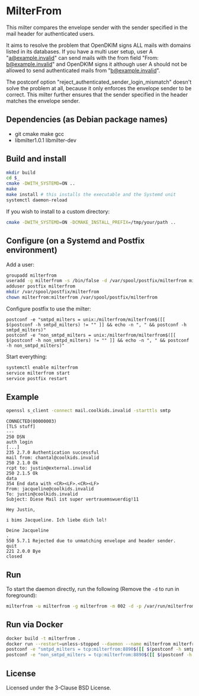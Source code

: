 # MilterFrom
This milter compares the envelope sender with the sender specified in the mail header for authenticated users.

It aims to resolve the problem that OpenDKIM signs ALL mails with domains listed in its databases. If you have a multi user setup, user A "a@example.invalid" can send mails with the from field "From: b@example.invalid" and OpenDKIM signs it although user A should not be allowed to send authenticated mails from "b@example.invalid".

The postconf option "reject_authenticated_sender_login_mismatch" doesn't solve the problem at all, because it only enforces the envelope sender to be correct. This milter further ensures that the sender specified in the header matches the envelope sender.

## Dependencies (as Debian package names)
* git cmake make gcc
* libmilter1.0.1 libmilter-dev

## Build and install
```bash
mkdir build
cd $_
cmake -DWITH_SYSTEMD=ON ..
make
make install # this installs the executable and the Systemd unit
systemctl daemon-reload
```

If you wish to install to a custom directory:
```bash
cmake -DWITH_SYSTEMD=ON -DCMAKE_INSTALL_PREFIX=/tmp/your/path ..
```

## Configure (on a Systemd and Postfix environment)
Add a user:
```bash
groupadd milterfrom
useradd -g milterfrom -s /bin/false -d /var/spool/postfix/milterfrom milterfrom
adduser postfix milterfrom
mkdir /var/spool/postfix/milterfrom
chown milterfrom:milterfrom /var/spool/postfix/milterfrom
```

Configure postfix to use the milter:
```
postconf -e "smtpd_milters = unix:/milterfrom/milterfrom$([[ $(postconf -h smtpd_milters) != "" ]] && echo -n ", " && postconf -h smtpd_milters)"
postconf -e "non_smtpd_milters = unix:/milterfrom/milterfrom$([[ $(postconf -h non_smtpd_milters) != "" ]] && echo -n ", " && postconf -h non_smtpd_milters)"
```

Start everything:
```bash
systemctl enable milterfrom
service milterfrom start
service postfix restart
```

## Example
```bash
openssl s_client -connect mail.coolkids.invalid -starttls smtp
```
```
CONNECTED(00000003)
[TLS stuff]
---
250 DSN
auth login
[...]
235 2.7.0 Authentication successful
mail from: chantal@coolkids.invalid
250 2.1.0 Ok
rcpt to: justin@external.invalid
250 2.1.5 Ok
data
354 End data with <CR><LF>.<CR><LF>
From: jacqueline@coolkids.invalid
To: justin@coolkids.invalid
Subject: Diese Mail ist super vertrauemswuerdig!11

Hey Justin,

i bims Jacqueline. Ich liebe dich lol!

Deine Jacqueline
.
550 5.7.1 Rejected due to unmatching envelope and header sender.
quit
221 2.0.0 Bye
closed
```

## Run
To start the daemon directly, run the following (Remove the `-d` to run in foreground):
```bash
milterfrom -u milterfrom -g milterfrom -m 002 -d -p /var/run/milterfrom.pid -s /var/spool/postfix/milterfrom/milterfrom
```

## Run via Docker

```bash
docker build -t milterfrom .
docker run --restart=unless-stopped --daemon --name milterfrom milterfrom:latest
postconf -e "smtpd_milters = tcp:milterfrom:8890$([[ $(postconf -h smtpd_milters) != "" ]] && echo -n ", " && postconf -h smtpd_milters)"
postconf -e "non_smtpd_milters = tcp:milterfrom:8890$([[ $(postconf -h non_smtpd_milters) != "" ]] && echo -n ", " && postconf -h non_smtpd_milters)"
```

## License
Licensed under the 3-Clause BSD License.
